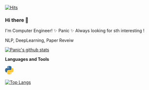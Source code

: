 [![Hits](https://hits.seeyoufarm.com/api/count/incr/badge.svg?url=https%3A%2F%2Fgithub.com%2Fsaitros2%2F)](https://hits.seeyoufarm.com)

### Hi there 👋

I'm Computer Engineer! ✨ Panic ✨
Always looking for sth interesting !

NLP, DeepLearning, Paper Reveiw

[![Panic's github stats](https://github-readme-stats.vercel.app/api?username=saitros&show_icons=true&theme=radical)](https://github.com/anuraghazra/github-readme-stats)

**Languages and Tools**  

<code><img height="28" src="https://raw.githubusercontent.com/python/cpython/master/PC/icons/logox128.png"></code>

[![Top Langs](https://github-readme-stats.vercel.app/api/top-langs/?username=saitros&layout=compacts&show_icons=true&theme=radical)](https://github.com/anuraghazra/github-readme-stats)


<!--
**saitros/saitros** is a ✨ _special_ ✨ repository because its `README.md` (this file) appears on your GitHub profile.

Here are some ideas to get you started:

- 🔭 I’m currently working on ...
- 🌱 I’m currently learning ...
- 👯 I’m looking to collaborate on ...
- 🤔 I’m looking for help with ...
- 💬 Ask me about ...
- 📫 How to reach me: ...
- 😄 Pronouns: ...
- ⚡ Fun fact: ...
-->
